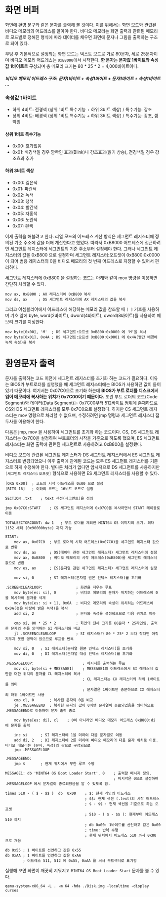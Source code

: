 # 화면 버퍼

화면에 환영 문구와 같은 문자를 출력해 볼 것이다. 이를 위해서는 화면 모드와 관련된 비디오 메모리의 어드레스를 알아야 한다. 비디오 메모리는 화면 출력과 관련된 메모리로 모드별로 정해진 형식에 따라 데이터를 채우면 화면에 문자나 그림을 출력하는 구조로 되어 있다.

부팅 후 기본적으로 설정되는 화면 모드는 텍스트 모드로 가로 80문자, 세로 25문자이며 비디오 메모리 어드레스는 `0xB8000`에서 시작한다. **한 문자는 문자값 1바이트와 속성값 1바이트**로 구성되며 총 메모리 크기는 80 * 25 * 2 = 4,000바이트이다.

##### 비디오 메모리 어드레스 구조: 문자1바이트 + 속성1바이트 + 문자1바이트 + 속성1바이트 ...

### 속성값 1바이트

- 하위 4비트: 전경색 (상위 1비트 특수기능 + 하위 3비트 색상) / 특수기능: 강조
- 상위 4비트: 배경색 (상위 1비트 특수기능 + 하위 3비트 색상) / 특수기능: 강조, 깜빡임

#### 상위 1비트 특수기능

- 0x00: 효과없음
- 0x01: 배경색일 경우 깜빡인 효과(Blink)나 강조효과(밝기 상승), 전경색일 경우 강조효과 추가

#### 하위 3비트 색상

- 0x00: 검은색
- 0x01: 파란색
- 0x02: 녹색
- 0x03: 청색
- 0x04: 빨간색
- 0x05: 자홍색
- 0x06: 노란색
- 0x07: 흰색

이제 출력을 해볼려고 한다. 리얼 모드의 어드레스 계산 방식은 세그먼트 레지스터에 정의된 기준 주소에 값을 더해 계산한다고 했었다. 따라서 0xB8000 어드레스에 접근하려면
세그먼트 레지스터에 세그먼트의 기준 주소부터 설정해야 한다. 그러나 세그먼트 레지스터의 값을 0xB800 으로 설정하며 세그먼트 레지스터:오프셋이 0xB800:0x0000 이 되어 범용 레지스터의 0을
비디오 메모리의 첫 번째 어드레스로 지정할 수 있어서 편리하다.

세그먼트 레지스터에 0xB800 을 설정하는 코드는 아래와 같이 mov 명령을 이용하면 간단히 처리할 수 있다.

```
mov ax, 0xB800 ; AX 레지스터에 0xB800 복사
mov ds, ax     ; DS 세그먼트 레지스터에 AX 레지스터의 값을 복사
```

그리고 어셈블리어에서 어드레스에 해당하는 메모리 값을 참조할 때 `[ ]` 기호를 사용하며 기호 앞에 byte, word(2바이트), dword(4바이트), qword(8바이트)를 사용하여 메모리 크기를 지정한다.

```
mov byte[0x00], 'M'  ; DS 세그먼트:오프셋 0xB800:0x0000 에 'M'을 복사
mov byte[0x01], 0x4A ; DS 세그먼트:오프셋 0xB800:0x0001 에 0x4A(빨간 배경에 녹색 속성)을 복사
```

# 환영문자 출력

문자를 출력하는 코드 이전에 세그먼트 레지스터를 초기화 하는 코드가 필요하다. 이유는 BIOS가 부트로더를 실행했을 때 세그먼트 레지스터에는 BIOS가 사용하던 값이 들어있기 때문이다.
여기서는 0x07C0으로 초기화 하는데 **BIOS가 부트 로더를 디스크에서 읽어 메모리에 복사하는 위치가 0x7C00이기 때문이다.** 또란 부트 로더의 코드(Code Segment)와 데이터(Data Segment)는
0x7C00부터 512바이트 범위에 존재하므로 CS와 DS 세그먼트 레지스터를 모두 0x7C0으로 설정했다. 하지만 CS 세그먼트 레지스터는 mov 명령으로 처리할 수 없으며, 수정하려면 jmp 명령과 세그먼트 레지스터 접두사를 이용해야 한다. 

다음은 jmp, mov 을 사용하여 세그먼트를 초기화 하는 코드이다. CS, DS 세그먼트 레지스터는 0x7C0을 설정하여 부트로더의 시작을 기준으로 하도록 했으며, ES 세그먼트 레지스터는 화면 출력에 관련된 세그먼트로 사용하려고 0xB800을 설정했다. 

비디오 모드에 관련된 세그먼트 레지스터가 DS 세그먼트 레지스터에서 ES 세그먼트 레지스터로 변경되었으니 이후 출력에 관계된 코드는 모두 ES 세그먼트 레지스터를 기준으로 하게 수정해야 한다. 별다른 처리가 없다면 암시저으로 DS 세그먼트를 사용하지만 `[세그먼트 레지스터:오프셋]` 형식으로 사용하면 ES 세그먼트 레지스터를 사용할 수 있다.

```
[ORG 0x00]  ; 코드의 시작 어드레스를 0x00 으로 설정
[BITS 16]   ; 이하의 코드는 16비트 코드로 설정

SECTION .txt    ; text 섹션(세그먼트)을 정의

jmp 0x07C0:START    ; CS 세그먼트 레지스터에 0x07C0을 복사하면서 START 레이블로 이동

TOTALSECTORCOUNT: dw 1   ; 부트 로더를 제외한 MINT64 OS 이미지의 크기. 최대 1152 세터 (0x90000byte) 까지 가능

START:
    mov ax, 0x07C0  ; 부트 로더의 시작 어드레스(0x07C0)을 세그먼트 레지스터 값으로 변환
    mov ds, ax      ; DS(데이터 관련 세그먼트 레지스터) 세그먼트 레지스터에 설정
    mov ax, 0xB800  ; 비디오 메모리의 시작 어드레스(0xB800)을 세그먼트 레지스터 값으로 변환
    mov es, ax      ; ES(문자열 관련 세그먼트 레지스터) 세그먼트 레지스터에 설정

    mov si, 0       ; SI 레지스터(문자열 원본 인덱스 레지스터)를 초기화

.SCREENCLEARLOOP:               ; 화면을 지우는 루프
    mov byte[es: si], 0         ; 비디오 메모리의 문자가 위치하는 어드레스에 0을 복사하여 문자를 삭제
    mov byte[es: si + 1], 0x0A  ; 비디오 메모리의 속성이 위치하는 어드레스에 0x0A(검은 바탕에 밝은 녹색)을 복사
    add si, 2                   ; 문자와 속성을 설정했으므로 다음 위치로 이동

    cmp si, 80 * 25 * 2         ; 화면의 전체 크기를 80문자 * 25라인임. 출력한 문자의 수를 의미하는 SI 레지스터와 비교
    jl .SCREENCLEARLOOP         ; SI 레지스터가 80 * 25* 2 보다 작다면 아직 지우지 못한 영역이 있으므로 루프를 반복

    mov si, 0   ; SI 레지스터(문자열 원본 인덱스 레지스터)를 초기화
    mov di, 0   ; DI 레지스터(문자열 대상 인덱스 레지스터)를 초기화

.MESSAGELOOP:                      ; 메시지를 출력하는 루프
    mov cl, byte[si + MESSAGE1]    ; MESSAGE1의 어드레스에서 SI 레지스터 값만큼 더한 위치의 문자를 CL 레지스터에 복사
                                   ; CL 레지스터는 CX 레지스터의 하위 1바이트를 의미
                                   ; 문자열은 1바이트면 충분하므로 CX 레지스터의 하위 1바이트만 사용
    cmp cl, 0       ; 복사된 문자와 0을 비교
    je .MESSAGEEND  ; 복사한 문자의 값이 0이면 문자열이 종료되었음을 의미하므로 .MESSAGEEND로 이동하여 문자 출력 종료

    mov byte[es: di], cl    ; 0이 아니라면 비디오 메모리 어드레스 0xB800:di 에 문자를 출력

    inc si      ; SI 레지스터에 1을 더하여 다음 문자열로 이동
    add di, 2   ; DI 레지스터에 2를 더하여 비디오 메모리의 다음 문자 위치로 이동. 비디오 메모리는 (문자, 속성)의 쌍으로 구성되므로
    jmp .MESSAGELOOP

.MESSAGEEND:
    jmp $       ; 현재 위치에서 무한 루프 수행

MESSAGE1: db 'MINT64 OS Boot Loader Start', 0    ; 출력할 메시지 정의.
                                                 ; 마지막은 0으로 설정하여 .MESSAGELOOP 에서 문자열이 종료되었음을 알 수 있도록 함.

times 510 - ( $ - $$ )  db  0x00    ; $: 현재 라인의 어드레스
                                    ; $$: 현재 섹션 (.text)의 시작 어드레스
                                    ; $ - $$ : 현재 섹션을 기준으로 하는 오프셋
                                    ; 510 - ( $ - $$ ): 현재부터 어드레스 510 까지
                                    ; db 0x00: 1바이트를 선언하고 값은 0x00
                                    ; time: 반복 수행
                                    ; 현재 위치에서 어드레스 510 까지 0x00 으로 채움

db 0x55 ; 1 바이트를 선언하고 값은 0x55
db 0xAA ; 1 바이트를 언언하고 값은 0xAA
        ; 어드레스 511, 512 에 0x55, 0xAA 를 써서 부트섹터로 표기함
```

실행해 보면 화면이 깨끗히 지워지고 `MINT64 OS Boot Loader Start` 문자를 볼 수 있다.

```
qemu-system-x86_64 -L . -m 64 -hda ./Disk.img -localtime -display curses
```

